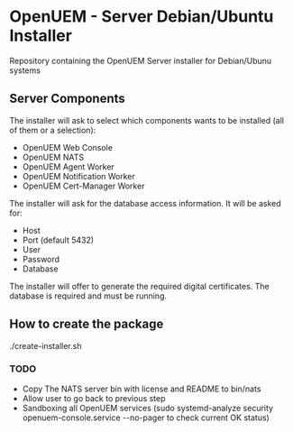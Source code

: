 # OpenUEM - Server Debian/Ubuntu Installer

Repository containing the OpenUEM Server installer for Debian/Ubunu systems

## Server Components

The installer will ask to select which components wants to be installed (all of them or a selection):

- OpenUEM Web Console
- OpenUEM NATS
- OpenUEM Agent Worker
- OpenUEM Notification Worker
- OpenUEM Cert-Manager Worker

The installer will ask for the database access information. It will be asked for:

- Host
- Port (default 5432)
- User
- Password
- Database

The installer will offer to generate the required digital certificates. The database is required and must be running.

## How to create the package

./create-installer.sh

### TODO

- Copy The NATS server bin with license and README to bin/nats
- Allow user to go back to previous step
- Sandboxing all OpenUEM services (sudo systemd-analyze security openuem-console.service --no-pager to check current OK status)
